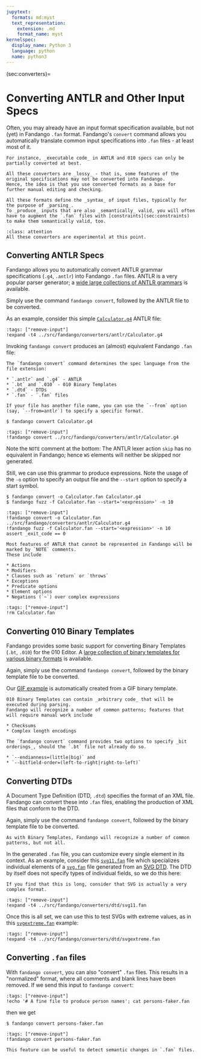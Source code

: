 ```yaml
---
jupytext:
  formats: md:myst
  text_representation:
    extension: .md
    format_name: myst
kernelspec:
  display_name: Python 3
  language: python
  name: python3
---
```


(sec:converters)=
# Converting ANTLR and Other Input Specs

Often, you may already have an input format specification available, but not (yet) in Fandango `.fan` format.
Fandango's `convert` command allows you automatically translate common input specifications into `.fan` files - at least most of it.

```{margin}
For instance, _executable code_ in ANTLR and 010 specs can only be partially converted at best.
```

```{important}
All these converters are _lossy_ - that is, some features of the original specifications may not be converted into Fandango.
Hence, the idea is that you use converted formats as a base for further manual editing and checking.
```

```{note}
All these formats define the _syntax_ of input files, typically for the purpose of _parsing_.
To _produce_ inputs that are also _semantically_ valid, you will often have to augment the `.fan` files with [constraints](sec:constraints) to make them semantically valid, too.
```

```{admonition} Under Construction
:class: attention
All these converters are experimental at this point.
```


## Converting ANTLR Specs

Fandango allows you to automatically convert ANTLR grammar specifications (`.g4`, `.antlr`) into Fandango `.fan` files.
ANTLR is a very popular parser generator; a [wide large collections of ANTLR grammars](https://github.com/antlr/grammars-v4) is available.

Simply use the command `fandango convert`, followed by the ANTLR file to be converted.

As an example, consider this simple [`Calculator.g4`](../src/fandango/converters/antlr/Calculator.g4) ANTLR file:

```{code-cell}
:tags: ["remove-input"]
!expand -t4 ../src/fandango/converters/antlr/Calculator.g4
```

Invoking `fandango convert` produces an (almost) equivalent Fandango `.fan` file:

```{margin}
The `fandango convert` command determines the spec language from the file extension:

* `.antlr` and `.g4` - ANTLR
* `.bt` and `.010` - 010 Binary Templates
* `.dtd` - DTDs
* `.fan` - `.fan` files

If your file has another file name, you can use the `--from` option (say, `--from=antlr`) to specify a specific format.
```

```shell
$ fandango convert Calculator.g4
```

```{code-cell}
:tags: ["remove-input"]
!fandango convert ../src/fandango/converters/antlr/Calculator.g4
```

Note the `NOTE` comment at the bottom: The ANTLR lexer action `skip` has no equivalent in Fandango; hence `WS` elements will neither be skipped nor generated.

Still, we can use this grammar to produce expressions.
Note the usage of the `-o` option to specify an output file and the `--start` option to specify a start symbol.

```shell
$ fandango convert -o Calculator.fan Calculator.g4
$ fandango fuzz -f Calculator.fan --start='<expression>' -n 10
```

```{code-cell}
:tags: ["remove-input"]
!fandango convert -o Calculator.fan ../src/fandango/converters/antlr/Calculator.g4
!fandango fuzz -f Calculator.fan --start='<expression>' -n 10
assert _exit_code == 0
```

```{note}
Most features of ANTLR that cannot be represented in Fandango will be marked by `NOTE` comments.
These include

* Actions
* Modifiers
* Clauses such as `return` or `throws`
* Exceptions
* Predicate options
* Element options
* Negations (`~`) over complex expressions
```

<!-- Let's do some cleanup -->
```{code-cell}
:tags: ["remove-input"]
!rm Calculator.fan
```

## Converting 010 Binary Templates

Fandango provides some basic support for converting Binary Templates (`.bt`, `.010`) for the 010 Editor.
A [large collection of binary templates for various binary formats](https://www.sweetscape.com/010editor/repository/templates/) is available.

Again, simply use the command `fandango convert`, followed by the binary template file to be converted.

Our [GIF example](sec:gif) is automatically created from a GIF binary template.

```{note}
010 Binary Templates can contain _arbitrary code_ that will be executed during parsing.
Fandango will recognize a number of common patterns; features that will require manual work include

* Checksums
* Complex length encodings
```

```{note}
The `fandango convert` command provides two options to specify _bit orderings_, should the `.bt` file not already do so.

* `--endianness=(little|big)` and
* `--bitfield-order=(left-to-right|right-to-left)` 
```

## Converting DTDs

A Document Type Definition (DTD, `.dtd`) specifies the format of an XML file.
Fandango can convert these into `.fan` files, enabling the production of XML files that conform to the DTD.

Again, simply use the command `fandango convert`, followed by the binary template file to be converted.

```{note}
As with Binary Templates, Fandango will recognize a number of common patterns, but not all.
```

In the generated `.fan` file, you can customize every single element in its context.
As an example, consider this [`svg11.fan`](../src/fandango/converters/dtd/svg11.fan) file which specializes individual elements of a [`svg.fan`](../src/fandango/converters/dtd/svg11.fan) file generated from an [SVG DTD](../src/fandango/converters/dtd/svg11-flat-20110816.dtd).
The DTD by itself does not specify types of individual fields, so we do this here:

```{margin}
If you find that this is long, consider that SVG is actually a very complex format.
```

```{code-cell}
:tags: ["remove-input"]
!expand -t4 ../src/fandango/converters/dtd/svg11.fan
```

Once this is all set, we can use this to test SVGs with extreme values, as in this [`svgextreme.fan`](../src/fandango/converters/dtd/svgextreme.fan) example:

```{code-cell}
:tags: ["remove-input"]
!expand -t4 ../src/fandango/converters/dtd/svgextreme.fan
```

## Converting `.fan` files

With `fandango convert`, you can also "convert" `.fan` files.
This results in a "normalized" format, where all comments and blank lines have been removed.
If we send this input to `fandango convert`:

```{code-cell}
:tags: ["remove-input"]
!echo '# A fine file to produce person names'; cat persons-faker.fan
```

then we get

```shell
$ fandango convert persons-faker.fan
```

```{code-cell}
:tags: ["remove-input"]
!fandango convert persons-faker.fan
```

```{note}
This feature can be useful to detect semantic changes in `.fan` files.
```